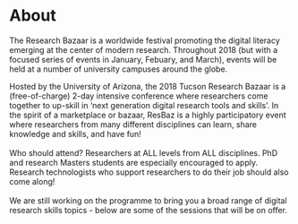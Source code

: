 # About

The Research Bazaar is a worldwide festival promoting the digital literacy emerging at the center of modern research. Throughout 2018 (but with a focused series of events in January, Febuary, and March), events will be held at a number of university campuses around the globe.

Hosted by the University of Arizona, the 2018 Tucson Research Bazaar is a (free-of-charge) 2-day intensive conference where researchers come together to up-skill in ‘next generation digital research tools and skills’.  In the spirit of a marketplace or bazaar, ResBaz is a highly participatory event where researchers from many different disciplines can learn, share knowledge and skills, and have fun!<br><br> Who should attend? Researchers at ALL levels from ALL disciplines. PhD and research Masters students are especially encouraged to apply. Research technologists who support researchers to do their job should also come along!<br><br>We are still working on the programme to bring you a broad range of digital research skills topics - below are some of the sessions that will be on offer.


